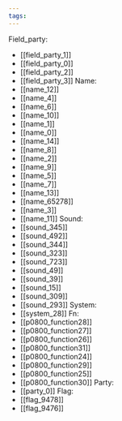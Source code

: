```yaml
---
tags:
---
```

Field_party:
- [[field_party_1]]
- [[field_party_0]]
- [[field_party_2]]
- [[field_party_3]]
Name:
- [[name_12]]
- [[name_4]]
- [[name_6]]
- [[name_10]]
- [[name_1]]
- [[name_0]]
- [[name_14]]
- [[name_8]]
- [[name_2]]
- [[name_9]]
- [[name_5]]
- [[name_7]]
- [[name_13]]
- [[name_65278]]
- [[name_3]]
- [[name_11]]
Sound:
- [[sound_345]]
- [[sound_492]]
- [[sound_344]]
- [[sound_323]]
- [[sound_723]]
- [[sound_49]]
- [[sound_39]]
- [[sound_15]]
- [[sound_309]]
- [[sound_293]]
System:
- [[system_28]]
Fn:
- [[p0800_function28]]
- [[p0800_function27]]
- [[p0800_function26]]
- [[p0800_function31]]
- [[p0800_function24]]
- [[p0800_function29]]
- [[p0800_function25]]
- [[p0800_function30]]
Party:
- [[party_0]]
Flag:
- [[flag_9478]]
- [[flag_9476]]
